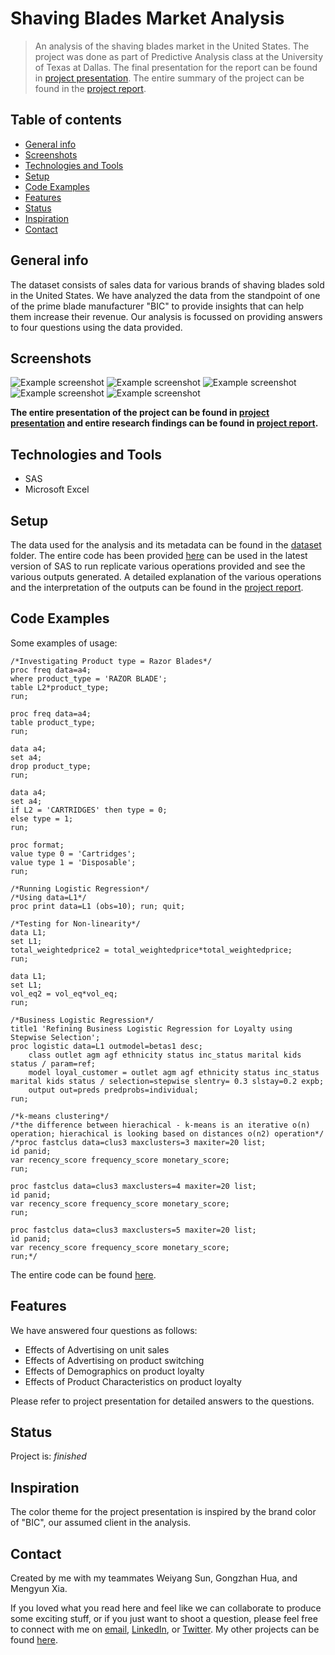 # Shaving Blades Market Analysis
> An analysis of the shaving blades market in the United States. 
The project was done as part of Predictive Analysis class at the University of Texas at Dallas.
The final presentation for the report can be found in [project presentation](https://github.com/harshbg/Shaving-Blades-Analysis/blob/master/Group03_Presentation(Print).pdf).
The entire summary of the project can be found in the [project report](https://github.com/harshbg/Shaving-Blades-Analysis/blob/master/Group03_FinalReport.pdf).

## Table of contents
* [General info](#general-info)
* [Screenshots](#screenshots)
* [Technologies and Tools](#technologies-and-tools)
* [Setup](#setup)
* [Code Examples](#code-examples)
* [Features](#features)
* [Status](#status)
* [Inspiration](#inspiration)
* [Contact](#contact)

## General info
The dataset consists of sales data for various brands of shaving blades sold in the United States. 
We have analyzed the data from the standpoint of one of the prime blade manufacturer "BIC" to provide insights that can help them increase their revenue. 
Our analysis is focussed on providing answers to four questions using the data provided. 


## Screenshots
![Example screenshot](./img/Capture.PNG)
![Example screenshot](./img/Capture1.PNG)
![Example screenshot](./img/Capture2.PNG)
![Example screenshot](./img/Capture3.PNG)
![Example screenshot](./img/Capture4.PNG)

**The entire presentation of the project can be found in [project presentation](https://github.com/harshbg/Shaving-Blades-Analysis/blob/master/Group03_Presentation(Print).pdf) and entire research findings can be found in [project report](https://github.com/harshbg/Shaving-Blades-Analysis/blob/master/Group03_FinalReport.pdf).**

## Technologies and Tools
* SAS
* Microsoft Excel

## Setup

The data used for the analysis and its metadata can be found in the [dataset](https://github.com/harshbg/Shaving-Blades-Analysis/tree/master/Data) folder. 
The entire code has been provided [here](https://github.com/harshbg/Shaving-Blades-Analysis/blob/master/Project_New.sas) can be used in the latest version of SAS to run replicate various operations provided and see the various outputs generated. 
A detailed explanation of the various operations and the interpretation of the outputs can be found in the [project report](https://github.com/harshbg/Shaving-Blades-Analysis/blob/master/Group03_FinalReport.pdf). 


## Code Examples
Some examples of usage:

````
/*Investigating Product type = Razor Blades*/
proc freq data=a4;
where product_type = 'RAZOR BLADE';
table L2*product_type;
run;

proc freq data=a4;
table product_type;
run;

data a4;
set a4;
drop product_type;
run;

data a4;
set a4;
if L2 = 'CARTRIDGES' then type = 0;
else type = 1;
run;

proc format;
value type 0 = 'Cartridges';
value type 1 = 'Disposable';
run;
````

````
/*Running Logistic Regression*/
/*Using data=L1*/
proc print data=L1 (obs=10); run; quit;

/*Testing for Non-linearity*/
data L1;
set L1;
total_weightedprice2 = total_weightedprice*total_weightedprice;
run;

data L1;
set L1;
vol_eq2 = vol_eq*vol_eq;
run;

/*Business Logistic Regression*/
title1 'Refining Business Logistic Regression for Loyalty using Stepwise Selection';
proc logistic data=L1 outmodel=betas1 desc;
	class outlet agm agf ethnicity status inc_status marital kids status / param=ref;
	model loyal_customer = outlet agm agf ethnicity status inc_status marital kids status / selection=stepwise slentry= 0.3 slstay=0.2 expb;
    output out=preds predprobs=individual;
run;

````

````
/*k-means clustering*/
/*the difference between hierachical - k-means is an iterative o(n) operation; hierachical is looking based on distances o(n2) operation*/
/*proc fastclus data=clus3 maxclusters=3 maxiter=20 list;
id panid;
var recency_score frequency_score monetary_score;
run;

proc fastclus data=clus3 maxclusters=4 maxiter=20 list;
id panid;
var recency_score frequency_score monetary_score;
run;

proc fastclus data=clus3 maxclusters=5 maxiter=20 list;
id panid;
var recency_score frequency_score monetary_score;
run;*/
````

The entire code can be found [here](https://github.com/harshbg/Shaving-Blades-Analysis/blob/master/Project_New.sas).

## Features
We have answered four questions as follows: 
* Effects of Advertising on unit sales
* Effects of Advertising on product switching
* Effects of Demographics on product loyalty 
* Effects of Product Characteristics on product loyalty

Please refer to project presentation for detailed answers to the questions. 

## Status
Project is: _finished_

## Inspiration
The color theme for the project presentation is inspired by the brand color of "BIC", our assumed client in the analysis. 

## Contact
Created by me with my teammates Weiyang Sun, Gongzhan Hua, and Mengyun Xia.

If you loved what you read here and feel like we can collaborate to produce some exciting stuff, or if you
just want to shoot a question, please feel free to connect with me on <a href="hello@gupta-harsh.com" target="_blank">email</a>, <a href="https://www.linkedin.com/in/harshbg/" target="_blank">LinkedIn</a>, or <a href="https://twitter.com/harshbg" target="_blank">Twitter</a>. 
My other projects can be found [here](http://www.gupta-harsh.com/projects/).